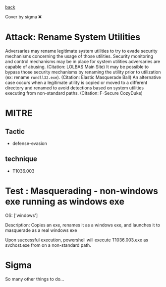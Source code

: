[back](../index.md)

Cover by sigma :x: 

# Attack: Rename System Utilities

 Adversaries may rename legitimate system utilities to try to evade security mechanisms concerning the usage of those utilities. Security monitoring and control mechanisms may be in place for system utilities adversaries are capable of abusing. (Citation: LOLBAS Main Site) It may be possible to bypass those security mechanisms by renaming the utility prior to utilization (ex: rename <code>rundll32.exe</code>). (Citation: Elastic Masquerade Ball) An alternative case occurs when a legitimate utility is copied or moved to a different directory and renamed to avoid detections based on system utilities executing from non-standard paths. (Citation: F-Secure CozyDuke)

# MITRE
## Tactic
  - defense-evasion

## technique
  - T1036.003

# Test : Masquerading - non-windows exe running as windows exe

OS: ['windows']

Description: Copies an exe, renames it as a windows exe, and launches it to masquerade as a real windows exe

Upon successful execution, powershell will execute T1036.003.exe as svchost.exe from on a non-standard path.


# Sigma

 So many other things to do...